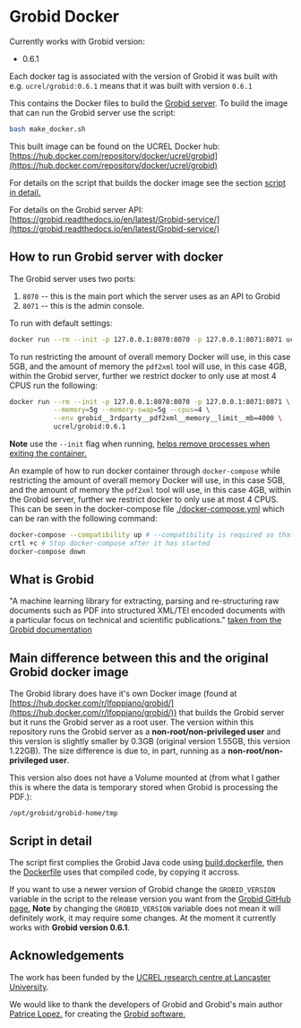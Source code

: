# Grobid Docker

Currently works with Grobid version:

* 0.6.1

Each docker tag is associated with the version of Grobid it was built with e.g. `ucrel/grobid:0.6.1` means that it was built with version `0.6.1`


This contains the Docker files to build the [Grobid server](https://github.com/kermitt2/grobid). To build the image that can run the Grobid server use the script:

``` bash
bash make_docker.sh
```

This built image can be found on the UCREL Docker hub: [https://hub.docker.com/repository/docker/ucrel/grobid](https://hub.docker.com/repository/docker/ucrel/grobid)

For details on the script that builds the docker image see the section [script in detail.](#script-in-detail)

For details on the Grobid server API: [https://grobid.readthedocs.io/en/latest/Grobid-service/](https://grobid.readthedocs.io/en/latest/Grobid-service/)

## How to run Grobid server with docker

The Grobid server uses two ports:

1. `8070` -- this is the main port which the server uses as an API to Grobid
2. `8071` -- this is the admin console.

To run with default settings:

``` bash
docker run --rm --init -p 127.0.0.1:8070:8070 -p 127.0.0.1:8071:8071 ucrel/grobid:0.6.1
```

To run restricting the amount of overall memory Docker will use, in this case 5GB, and the amount of memory the `pdf2xml` tool will use, in this case 4GB, within the Grobid server, further we restrict docker to only use at most 4 CPUS run the following:

``` bash
docker run --rm --init -p 127.0.0.1:8070:8070 -p 127.0.0.1:8071:8071 \
           --memory=5g --memory-swap=5g --cpus=4 \
           --env grobid__3rdparty__pdf2xml__memory__limit__mb=4000 \
           ucrel/grobid:0.6.1
```

**Note** use the `--init` flag when running, [helps remove processes when exiting the container.](https://docs.docker.com/config/containers/multi-service_container/)

An example of how to run docker container through `docker-compose` while restricting the amount of overall memory Docker will use, in this case 5GB, and the amount of memory the `pdf2xml` tool will use, in this case 4GB, within the Grobid server, further we restrict docker to only use at most 4 CPUS. This can be seen in the docker-compose file [./docker-compose.yml](./docker-compose.yml) which can be ran with the following command:
``` bash
docker-compose --compatibility up # --compatibility is required so that it restricts the overall docker memory and number of CPUs
crtl +c # Stop docker-compose after it has started
docker-compose down
```

## What is Grobid

"A machine learning library for extracting, parsing and re-structuring raw documents such as PDF into structured XML/TEI encoded documents with a particular focus on technical and scientific publications." [taken from the Grobid documentation](https://github.com/kermitt2/grobid)

## Main difference between this and the original Grobid docker image

The Grobid library does have it's own Docker image (found at [https://hub.docker.com/r/lfoppiano/grobid/](https://hub.docker.com/r/lfoppiano/grobid/)) that builds the Grobid server but it runs the Grobid server as a root user. The version within this repository runs the Grobid server as a **non-root/non-privileged user** and this version is slightly smaller by 0.3GB (original version 1.55GB, this version 1.22GB). The size difference is due to, in part, running as a **non-root/non-privileged user**.

This version also does not have a Volume mounted at (from what I gather this is where the data is temporary stored when Grobid is processing the PDF.):

`/opt/grobid/grobid-home/tmp`

## Script in detail

The script first complies the Grobid Java code using [build.dockerfile](./build.dockerfile), then the [Dockerfile](./Dockerfile) uses that compiled code, by copying it accross.

If you want to use a newer version of Grobid change the `GROBID_VERSION` variable in the script to the release version you want from the [Grobid GitHub page.](https://github.com/kermitt2/grobid) **Note** by changing the `GROBID_VERSION` variable does not mean it will definitely work, it may require some changes. At the moment it currently works with **Grobid version 0.6.1**.

## Acknowledgements

The work has been funded by the [UCREL research centre at Lancaster University](http://ucrel.lancs.ac.uk/).

We would like to thank the developers of Grobid and Grobid's main author [Patrice Lopez.](https://github.com/kermitt2) for creating the [Grobid software.](https://github.com/kermitt2/grobid)
